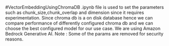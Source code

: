#VectorEmbeddingUsingChromaDB
.ipynb file is used to set the parameters such as chunk_size,chunk_overlap and dimension since it requires experimentation. 
Since chroma db is a on disk database hence we can compare performance of
differently configured chroma db and we can choose the best configured model for our use case.
We are using Amazon Bedrock Generative AI.
Note : Some of the params are removed for security reasons.

